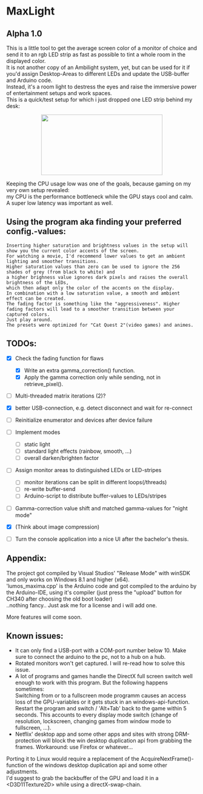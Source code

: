 # MaxLight
## Alpha 1.0
This is a little tool to get the average screen color of a monitor of choice and send it to an rgb LED strip as fast as possible to tint a whole room in the displayed color. \
It is not another copy of an Ambilight system, yet, but can be used for it if you'd assign Desktop-Areas to different LEDs and update the USB-buffer and Arduino code. \
Instead, it's a room light to destress the eyes and raise the immersive power of entertainment setups and work spaces. \
This is a quick/test setup for which i just dropped one LED strip behind my desk:


<p align="center"><img src="https://user-images.githubusercontent.com/29096190/120733553-bbab7e80-c4e7-11eb-9283-43d97362c2dc.gif" width="320" height="160" /></p>



Keeping the CPU usage low was one of the goals, because gaming on my very own setup revealed: \
  my CPU is the performance bottleneck while the GPU stays cool and calm. 
A super low latency was important as well.

## Using the program aka finding your preferred config.-values: 
```
Inserting higher saturation and brightness values in the setup will show you the current color accents of the screen. 
For watching a movie, I'd recommend lower values to get an ambient lighting and smoother transitions. 
Higher saturation values than zero can be used to ignore the 256 shades of grey (from black to white) and 
a higher brighness value ignores dark pixels and raises the overall brightness of the LEDs,
which then adapt only the color of the accents on the display. 
In combination with a low saturation value, a smooth and ambient effect can be created. 
The fading factor is something like the "aggressiveness". Higher fading factors will lead to a smoother transition between your captured colors. 
Just play around. 
The presets were optimized for "Cat Quest 2"(video games) and animes. 
```

## TODOs:
- [x] Check the fading function for flaws 
    - [x] Write an extra gamma_correction() function. 
    - [x] Apply the gamma correction only while sending, not in retrieve_pixel(). 
- [ ] Multi-threaded matrix iterations (2)?
- [x] better USB-connection, e.g. detect disconnect and wait for re-connect
- [ ] Reinitialize enumerator and devices after device failure
- [ ] Implement modes 
    - [ ] static light
    - [ ] standard light effects (rainbow, smooth, ...)
    - [ ] overall darken/brighten factor
- [ ] Assign monitor areas to distinguished LEDs or LED-stripes
    - [ ] monitor iterations can be split in different loops(/threads) 
    - [ ] re-write buffer-send
    - [ ] Arduino-script to distribute buffer-values to LEDs/stripes
- [ ] Gamma-correction value shift and matched gamma-values for "night mode"
- [x] (Think about image compression)
- [ ] Turn the console application into a nice UI after the bachelor's thesis.
    


## Appendix:
The project got compiled by Visual Studios' "Release Mode"  with winSDK and only works on Windows 8.1 and higher (x64). \
'lumos_maxima.cpp' is the Arduino code and got compiled to the arduino by the Arduino-IDE, using it's compiler (just press the "upload" button for CH340 after choosing the old boot loader) \
..nothing fancy.. 
Just ask me for a license and i will add one. 

More features will come soon.
 


## Known issues:
- It can only find a USB-port with a COM-port number below 10. Make sure to connect the arduino to the pc, not to a hub on a hub.
- Rotated monitors won't get captured. I will re-read how to solve this issue. 
- A lot of programs and games handle the DirectX full screen switch well enough to work with this program. But the following happens sometimes: \
Switching from or to a fullscreen mode programm causes an access loss of the GPU-variables or it gets stuck in an windows-api-function. Restart the program and switch / 'Alt+Tab' back to the game within 5 seconds. This accounts to every display mode switch (change of resolution, lockscreen, changing games from window mode to fullscreen, ...).
- Netflix' desktop app and some other apps and sites with strong DRM-protection will block the win desktop duplication api from grabbing the frames. 
Workaround: use Firefox or whatever... 

Porting it to Linux would require a replacement of the AcquireNextFrame()-function of the windows desktop duplication api and some other adjustments. \
I'd suggest to grab the backbuffer of the GPU and load it in a \<D3D11Texture2D\> while using a directX-swap-chain.
